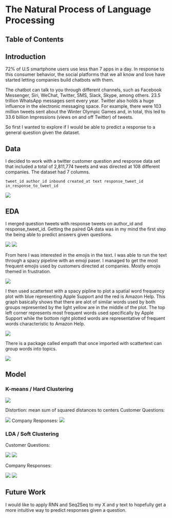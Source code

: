 # The Natural Process of Language Processing 

## Table of Contents

## Introduction
72% of U.S smartphone users use less than 7 apps in a day. In response to this consumer behavior, the social platforms that we all know and love have started letting companies build chatbots with them.

 The chatbot can talk to you through different channels, such as Facebook Messenger, Siri, WeChat, Twitter, SMS, Slack, Skype, among others. 23.5 trillion WhatsApp messages sent every year. Twitter also holds a huge influence in the electronic messaging space. For example, there were 103 million tweets sent about the Winter Olympic Games and, in total, this led to 33.6 billion Impressions (views on and off Twitter) of tweets.

So first I wanted to explore if I would be able to predict a response to a general question given the dataset.
## Data 
I decided to work with a twitter customer question and response data set that included a total of 2,811,774 tweets and was directed at 108 different companies. The dataset had 7 columns. 

<code>tweet_id  author_id	inbound  created_at text response_tweet_id in_response_to_tweet_id</code>

<img src="/Users/ramozo_88/Twitter_Bot/images/Screen Shot 2020-02-06 at 10.47.21 PM.PNG">


## EDA
I merged question tweets with response tweets on author_id and response_tweet_id. Getting the paired QA data was in my mind the first step the being able to predict answers given questions. 

<img src="/Users/ramozo_88/Twitter_Bot/images/Screen Shot 2020-02-06 at 2.32.16 PM.PNG">


<img src='/Users/ramozo_88/Twitter_Bot/images/tweet_counts_per_company.PNG'>

From here I was interested in the emojis in the text. I was able to run the text through a spacy pipeline with an emoji paser. I managed to get the most frequent emojis used by customers directed at companies. Mostly emojis themed in frustration.

<img src="/Users/ramozo_88/Twitter_Bot/images/Screen Shot 2020-02-06 at 2.31.21 PM.PNG">

I then used scattertext with a spacy pipline to plot a spatial word frequency plot with blue representing Apple Support and the red is Amazon Help. This graph basically shows that there are alot of similar words used by both groups represented by the light yellow are in the middle of the plot.  The top left corner represents most frequent words used specifically by Apple Support while the bottom right plotted words are representative of frequent words characteristic to Amazon Help.

<img src="/Users/ramozo_88/Twitter_Bot/images/Screen Shot 2020-02-06 at 2.34.28 PM.PNG">

There is a package called empath that once imported with scattertext can group words into topics.

<img src="/Users/ramozo_88/Twitter_Bot/images/Screen Shot 2020-02-06 at 2.36.07 PM.PNG">


## Model

### K-means / Hard Clustering

<img src="/Users/ramozo_88/Twitter_Bot/images/kmeans_elbow_graph.PNG">

Distortion: mean sum of squared distances to centers
Customer Questions:

<img src="/Users/ramozo_88/Twitter_Bot/images/Screen Shot 2020-02-07 at 3.59.25 AM.png">
Company Responses:

<img src="/Users/ramozo_88/Twitter_Bot/images/Screen Shot 2020-02-07 at 4.03.00 AM.png">

### LDA / Soft Clustering 
Customer Questions:

<img src="/Users/ramozo_88/Twitter_Bot/images/Screen Shot 2020-02-07 at 2.39.42 AM.png">
<img src="/Users/ramozo_88/Twitter_Bot/images/Screen Shot 2020-02-07 at 2.40.08 AM.png">

Company Responses:

<img src="/Users/ramozo_88/Twitter_Bot/images/Screen Shot 2020-02-07 at 2.44.15 AM.png">
<img src="/Users/ramozo_88/Twitter_Bot/images/Screen Shot 2020-02-07 at 2.44.32 AM.png">


## Future Work 

I would like to apply RNN and Seq2Seq to my X and y text to hopefully get a more intuitive way to predict responses given a question. 


